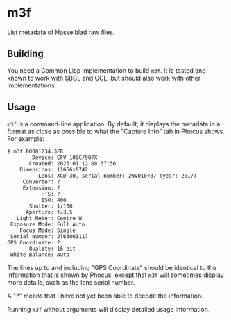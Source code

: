 # m3f

List metadata of Hasselblad raw files.

## Building

You need a Common Lisp implementation to build `m3f`. It is tested and
known to work with [SBCL](https://www.sbcl.org/) and
[CCL](https://ccl.clozure.com/),
but should also work with other implementations.

## Usage

`m3f` is a command-line application. By default, it displays the
metadata in a format as close as possible to what the "Capture Info"
tab in Phocus shows. For example:

```
$ m3f B0001234.3FR
        Device: CFV 100C/907X
       Created: 2025:01:12 08:37:56
    Dimensions: 11656x8742
          Lens: XCD 30, serial number: 2WVU10787 (year: 2017)
     Converter: ?
     Extension: ?
           HTS: ?
           ISO: 400
       Shutter: 1/100
      Aperture: f/3.5
   Light Meter: Centre W
 Exposure Mode: Full Auto
    Focus Mode: Single
 Serial Number: JT63001117
GPS Coordinate: ?
       Quality: 16 bit
 White Balance: Auto
```

The lines up to and including "GPS Coordinate" should be identical to
the information that is shown by Phocus, except that `m3f` will sometimes
display more details, such as the lens serial number.

A "?" means that I have not yet been able to decode the information.

Running `m3f` without arguments will display detailed usage
information.

